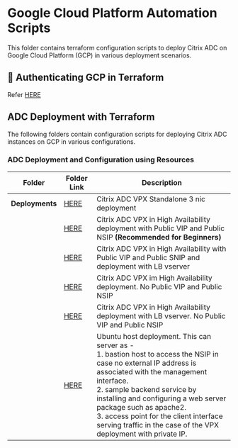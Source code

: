 # Google Cloud Platform Automation Scripts

This folder contains terraform configuration scripts to deploy Citrix ADC on Google Cloud Platform (GCP) in various deployment scenarios.

## 🔐 Authenticating GCP in Terraform

Refer [HERE](https://registry.terraform.io/providers/hashicorp/google/latest/docs/guides/provider_reference#authentication)

## ADC Deployment with Terraform

The following folders contain configuration scripts for deploying Citrix ADC instances on GCP in various configurations.

### ADC Deployment and Configuration using Resources

|**Folder**|**Folder Link**|**Description**|
|--|--|--|
|**Deployments**|[HERE](./deployments/standalone_3nic/)|Citrix ADC VPX Standalone 3 nic deployment|
||[HERE](./deployments/ha_pair_external_ip/)|Citrix ADC VPX in High Availability deployment with Public VIP and Public NSIP **(Recommended for Beginners)**|
||[HERE](./deployments/ha_pair_external_ip_additional_setup/)|Citrix ADC VPX in High Availability with Public VIP and Public SNIP and deployment with LB vserver|
||[HERE](./deployments/ha_pair_private_ip/)|Citrix ADC VPX im High Availability deployment. No Public VIP and Public NSIP |
||[HERE](./deployments/ha_pair_private_ip_additional_setup/)|Citrix ADC VPX in High Availability deployment with LB vserver. No Public VIP and Public NSIP |
||[HERE](./deployments/ubuntu_host/)|Ubuntu host deployment. This can server as -  <br>1. bastion host to access the NSIP in case no external IP address is associated with the management interface.<br>2. sample backend service by installing and configuring a web server package such as apache2.<br>3. access point for the client interface serving traffic in the case of the VPX deployment with private IP.|

